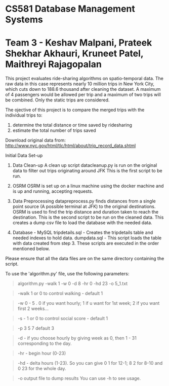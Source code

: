 # CS581 Database Management Systems
# Team 3 - Keshav Malpani, Prateek Shekhar Akhauri, Kruneet Patel, Maithreyi Rajagopalan
This project evaluates ride-sharing algorithms on spatio-temporal data. 
The raw data in this case represents nearly 10 million trips in New York City, which cuts down to 188.6 thousand after cleaning the dataset.
A maximum of 4 passengers would be allowed per trip and a maximum of two trips will be combined. Only the static trips are considered. 

The ojective of this project is to compare the merged trips with the individual trips to:
1. determine the total distance or time saved by ridesharing 
2. estimate the total number of trips saved

Download original data from: http://www.nyc.gov/html/tlc/html/about/trip_record_data.shtml

Initial Data Set-up
1. Data Clean-up
A clean up script datacleanup.py is run on the original data to filter out trips originating around JFK
This is the first script to be run.

2. OSRM
OSRM is set up on a linux machine using the docker machine and is up and running, accepting requests.

3. Data Preprocessing
datapreprocess.py finds distances from a single point source (A possible terminal at JFK) to the original
destinations. OSRM is used to find the trip distance and duration taken to reach the destination.
This is the second script to be run on the cleaned data. This creates a dump csv file to load the database with the
needed data. 

4. Database - MySQL
tripdetails.sql - Creates the tripdetails table and needed indexes to hold data.
dumpdata.sql - This script loads the table with data created from step 3. 
These scripts are executed in the order mentioned below. 

Please ensure that all the data files are on the same directory containing the script.

To use the 'algorithm.py' file, use the following parameters:

> algorithm.py -walk 1 -w 0 -d 8 -hr 0 -hd 23 -o 5_1.txt

> -walk 1 or 0 to control walking - default 1

> -w 0 - 5 . 0 if you want hourly; 1 if u want for 1st week; 2 if you want first 2 weeks...

> -s - 1 or 0 to control social score - default 1

> -p 3 5 7 default 3

> -d - if you choose hourly by giving week as 0, then 1 - 31 corresponding to the day.

> -hr - begin hour (0-23)

> -hd - delta hours (1-23). So you can give 0 1 for 12-1; 8 2 for 8-10 and 0 23 for the whole day.

> -o output file to dump results
You can use -h to see usage.
